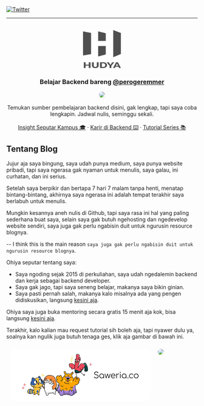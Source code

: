 [![Twitter][twitter-shield]][twitter-url]

<hr/>

<!-- PROJECT LOGO -->
<br />
<div align="center">
  <a href="https://github.com/perogeremmer/blog">
    <img src="assets/hudya4.svg" alt="Logo" width="100" height="100">
  </a>

  <h3 align="center">Belajar Backend bareng <a href="https://twitter.com/perogeremmer">@perogeremmer</a></h3>

  <p align="center">
  <img src="https://media.tenor.com/St6dO-mo8jkAAAAC/meliodas-nanatsu-no-taizai.gif" style="border-radius:10px" />
  </p>

  <p align="center">
    Temukan sumber pembelajaran backend disini, gak lengkap, tapi saya coba lengkapin. Jadwal nulis, seminggu sekali.
    <br />
    <br />
    <a href="https://github.com/perogeremmer/blog/tree/master/personal/campus">Insight Seputar Kampus 🎓</a>
    ·
    <a href="https://github.com/perogeremmer/blog/tree/master/personal/career">Karir di Backend ⌨️</a>
    ·
    <a href="https://github.com/perogeremmer/blog/tree/master/tutorial/series">Tutorial Series 📚</a>
  </p>
</div>

<!-- ABOUT THE PROJECT -->
## Tentang Blog

Jujur aja saya bingung, saya udah punya medium, saya punya website pribadi, tapi saya ngerasa gak nyaman untuk menulis, saya galau, ini curhatan, dan ini serius.

Setelah saya berpikir dan bertapa 7 hari 7 malam tanpa henti, menatap bintang-bintang, akhirnya saya ngerasa ini adalah tempat terakhir saya berlabuh untuk menulis.

Mungkin kesannya aneh nulis di Github, tapi saya rasa ini hal yang paling sederhana buat saya, selain saya gak butuh ngehosting dan ngedevelop website sendiri, saya juga gak perlu ngabisin duit untuk ngurusin resource blognya.

-- I think this is the main reason ```saya juga gak perlu ngabisin duit untuk ngurusin resource blognya```.

Ohiya seputar tentang saya:

* Saya ngoding sejak 2015 di perkuliahan, saya udah ngedalemin backend dan kerja sebagai backend developer.
* Saya gak jago, tapi saya seneng belajar, makanya saya bikin ginian.
* Saya pasti pernah salah, makanya kalo misalnya ada yang pengen didiskusikan, langsung [kesini aja](https://github.com/perogeremmer/blog/discussions).

Ohiya saya juga buka mentoring secara gratis 15 menit aja kok, bisa langsung [kesini aja](https://adplist.org/mentors/muhamad-hudya-ramadhana).

Terakhir, kalo kalian mau request tutorial sih boleh aja, tapi nyawer dulu ya, soalnya kan ngulik juga butuh tenaga ges, klik aja gambar di bawah ini.

<div style="display: flex;">
  <div style="padding: 10px">
    <a href="https://saweria.co/perogeremmer"> <img src="assets/saweria.png" style="border-radius:10px" /></a>
  </div>
  <div style="padding: 10px">
    <img src="https://media.tenor.com/pBkwu0RP5cEAAAAC/drink-hyouka.gif" style="border-radius:10px" />
  </div>
</div>

<div align="center">

</div>

<!-- MARKDOWN LINKS & IMAGES -->
[twitter-shield]: https://img.shields.io/twitter/follow/perogeremmer?style=social
[twitter-url]: https://twitter.com/perogeremmer]
